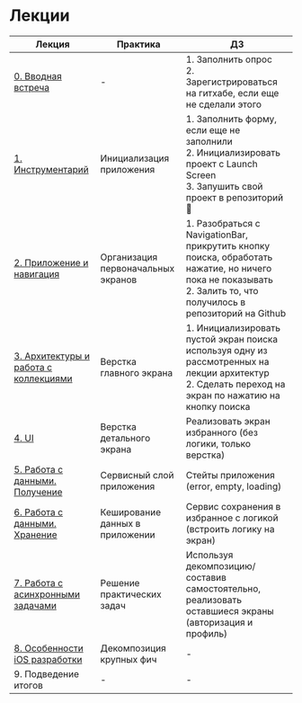 # Лекции

| Лекция | Практика | ДЗ |
|--|--|--|
| [0. Вводная встреча](lecture0) | - | 1. Заполнить опрос<br>2. Зарегистрироваться на гитхабе, если еще не сделали этого
| [1. Инструментарий](lecture1) | Инициализация приложения | 1. Заполнить форму, если еще не заполнили<br>2. Инициализировать проект с Launch Screen<br>3. Запушить свой проект в репозиторий 🙂
| [2. Приложение и навигация](lecture2) | Организация первоначальных экранов | 1. Разобраться с NavigationBar, прикрутить кнопку поиска, обработать нажатие, но ничего пока не показывать<br>2. Залить то, что получилось в репозиторий на Github |
| [3. Архитектуры и работа с коллекциями](lecture3) | Верстка главного экрана | 1. Инициализировать пустой экран поиска используя одну из рассмотренных на лекции архитектур<br>2. Сделать переход на экран по нажатию на кнопку поиска |
| [4. UI](lecture4) | Верстка детального экрана | Реализовать экран избранного (без логики, только верстка) |
| [5. Работа с данными. Получение](lecture5) | Сервисный слой приложения | Стейты приложения (error, empty, loading) |
| [6. Работа с данными. Хранение](lecture6) | Кеширование данных в приложении | Сервис сохранения в избранное с логикой (встроить логику на экран) |
| [7. Работа с асинхронными задачами](lecture7) | Решение практических задач | Используя декомпозицию/составив самостоятельно, реализовать оставшиеся экраны (авторизация и профиль) |
| [8. Особенности iOS разработки](lecture8) | Декомпозиция крупных фич | - |
| 9. Подведение итогов | - | - |
